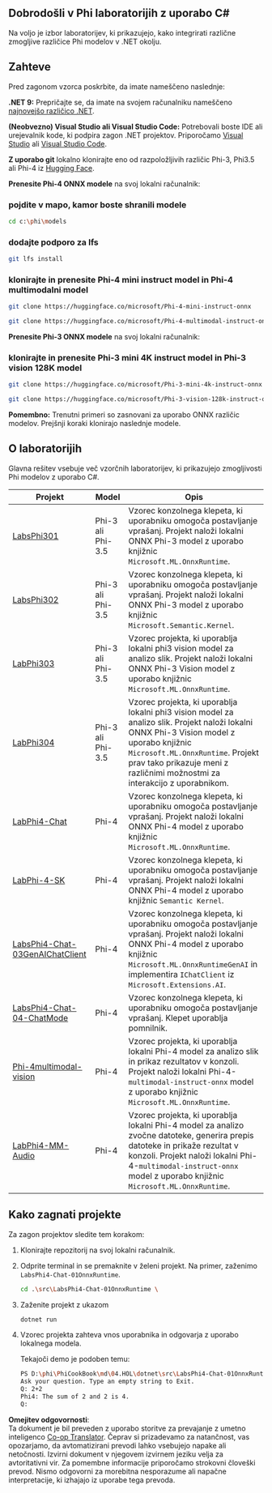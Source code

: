 <!--
CO_OP_TRANSLATOR_METADATA:
{
  "original_hash": "903c509a6d0d1ecce00b849d7f753bdd",
  "translation_date": "2025-07-17T10:43:02+00:00",
  "source_file": "md/04.HOL/dotnet/readme.md",
  "language_code": "sl"
}
-->
## Dobrodošli v Phi laboratorijih z uporabo C#

Na voljo je izbor laboratorijev, ki prikazujejo, kako integrirati različne zmogljive različice Phi modelov v .NET okolju.

## Zahteve

Pred zagonom vzorca poskrbite, da imate nameščeno naslednje:

**.NET 9:** Prepričajte se, da imate na svojem računalniku nameščeno [najnovejšo različico .NET](https://dotnet.microsoft.com/download/dotnet?WT.mc_id=aiml-137032-kinfeylo).

**(Neobvezno) Visual Studio ali Visual Studio Code:** Potrebovali boste IDE ali urejevalnik kode, ki podpira zagon .NET projektov. Priporočamo [Visual Studio](https://visualstudio.microsoft.com?WT.mc_id=aiml-137032-kinfeylo) ali [Visual Studio Code](https://code.visualstudio.com?WT.mc_id=aiml-137032-kinfeylo).

**Z uporabo git** lokalno klonirajte eno od razpoložljivih različic Phi-3, Phi3.5 ali Phi-4 iz [Hugging Face](https://huggingface.co/collections/lokinfey/phi-4-family-679c6f234061a1ab60f5547c).

**Prenesite Phi-4 ONNX modele** na svoj lokalni računalnik:

### pojdite v mapo, kamor boste shranili modele

```bash
cd c:\phi\models
```

### dodajte podporo za lfs

```bash
git lfs install 
```

### klonirajte in prenesite Phi-4 mini instruct model in Phi-4 multimodalni model

```bash
git clone https://huggingface.co/microsoft/Phi-4-mini-instruct-onnx

git clone https://huggingface.co/microsoft/Phi-4-multimodal-instruct-onnx
```

**Prenesite Phi-3 ONNX modele** na svoj lokalni računalnik:

### klonirajte in prenesite Phi-3 mini 4K instruct model in Phi-3 vision 128K model

```bash
git clone https://huggingface.co/microsoft/Phi-3-mini-4k-instruct-onnx

git clone https://huggingface.co/microsoft/Phi-3-vision-128k-instruct-onnx-cpu
```

**Pomembno:** Trenutni primeri so zasnovani za uporabo ONNX različic modelov. Prejšnji koraki klonirajo naslednje modele.

## O laboratorijih

Glavna rešitev vsebuje več vzorčnih laboratorijev, ki prikazujejo zmogljivosti Phi modelov z uporabo C#.

| Projekt | Model | Opis |
| ------------ | -----------| ----------- |
| [LabsPhi301](../../../../../md/04.HOL/dotnet/src/LabsPhi301) | Phi-3 ali Phi-3.5 | Vzorec konzolnega klepeta, ki uporabniku omogoča postavljanje vprašanj. Projekt naloži lokalni ONNX Phi-3 model z uporabo knjižnic `Microsoft.ML.OnnxRuntime`. |
| [LabsPhi302](../../../../../md/04.HOL/dotnet/src/LabsPhi302) | Phi-3 ali Phi-3.5 | Vzorec konzolnega klepeta, ki uporabniku omogoča postavljanje vprašanj. Projekt naloži lokalni ONNX Phi-3 model z uporabo knjižnic `Microsoft.Semantic.Kernel`. |
| [LabPhi303](../../../../../md/04.HOL/dotnet/src/LabsPhi303) | Phi-3 ali Phi-3.5 | Vzorec projekta, ki uporablja lokalni phi3 vision model za analizo slik. Projekt naloži lokalni ONNX Phi-3 Vision model z uporabo knjižnic `Microsoft.ML.OnnxRuntime`. |
| [LabPhi304](../../../../../md/04.HOL/dotnet/src/LabsPhi304) | Phi-3 ali Phi-3.5 | Vzorec projekta, ki uporablja lokalni phi3 vision model za analizo slik. Projekt naloži lokalni ONNX Phi-3 Vision model z uporabo knjižnic `Microsoft.ML.OnnxRuntime`. Projekt prav tako prikazuje meni z različnimi možnostmi za interakcijo z uporabnikom. | 
| [LabPhi4-Chat](../../../../../md/04.HOL/dotnet/src/LabsPhi4-Chat-01OnnxRuntime) | Phi-4 | Vzorec konzolnega klepeta, ki uporabniku omogoča postavljanje vprašanj. Projekt naloži lokalni ONNX Phi-4 model z uporabo knjižnic `Microsoft.ML.OnnxRuntime`. |
| [LabPhi-4-SK](../../../../../md/04.HOL/dotnet/src/LabsPhi4-Chat-02SK) | Phi-4 | Vzorec konzolnega klepeta, ki uporabniku omogoča postavljanje vprašanj. Projekt naloži lokalni ONNX Phi-4 model z uporabo knjižnic `Semantic Kernel`. |
| [LabsPhi4-Chat-03GenAIChatClient](../../../../../md/04.HOL/dotnet/src/LabsPhi4-Chat-03GenAIChatClient) | Phi-4 | Vzorec konzolnega klepeta, ki uporabniku omogoča postavljanje vprašanj. Projekt naloži lokalni ONNX Phi-4 model z uporabo knjižnic `Microsoft.ML.OnnxRuntimeGenAI` in implementira `IChatClient` iz `Microsoft.Extensions.AI`. |
| [LabsPhi4-Chat-04-ChatMode](../../../../../md/04.HOL/dotnet/src/LabsPhi4-Chat-04-ChatMode) | Phi-4 | Vzorec konzolnega klepeta, ki uporabniku omogoča postavljanje vprašanj. Klepet uporablja pomnilnik. |
| [Phi-4multimodal-vision](../../../../../md/04.HOL/dotnet/src/LabsPhi4-MultiModal-01Images) | Phi-4 | Vzorec projekta, ki uporablja lokalni Phi-4 model za analizo slik in prikaz rezultatov v konzoli. Projekt naloži lokalni Phi-4-`multimodal-instruct-onnx` model z uporabo knjižnic `Microsoft.ML.OnnxRuntime`. |
| [LabPhi4-MM-Audio](../../../../../md/04.HOL/dotnet/src/LabsPhi4-MultiModal-02Audio) | Phi-4 | Vzorec projekta, ki uporablja lokalni Phi-4 model za analizo zvočne datoteke, generira prepis datoteke in prikaže rezultat v konzoli. Projekt naloži lokalni Phi-4-`multimodal-instruct-onnx` model z uporabo knjižnic `Microsoft.ML.OnnxRuntime`. |

## Kako zagnati projekte

Za zagon projektov sledite tem korakom:

1. Klonirajte repozitorij na svoj lokalni računalnik.

1. Odprite terminal in se premaknite v želeni projekt. Na primer, zaženimo `LabsPhi4-Chat-01OnnxRuntime`.

    ```bash
    cd .\src\LabsPhi4-Chat-01OnnxRuntime \
    ```

1. Zaženite projekt z ukazom

    ```bash
    dotnet run
    ```

1. Vzorec projekta zahteva vnos uporabnika in odgovarja z uporabo lokalnega modela.

   Tekajoči demo je podoben temu:

   ```bash
   PS D:\phi\PhiCookBook\md\04.HOL\dotnet\src\LabsPhi4-Chat-01OnnxRuntime> dotnet run
   Ask your question. Type an empty string to Exit.
   Q: 2+2
   Phi4: The sum of 2 and 2 is 4.
   Q:
   ```

**Omejitev odgovornosti**:  
Ta dokument je bil preveden z uporabo storitve za prevajanje z umetno inteligenco [Co-op Translator](https://github.com/Azure/co-op-translator). Čeprav si prizadevamo za natančnost, vas opozarjamo, da avtomatizirani prevodi lahko vsebujejo napake ali netočnosti. Izvirni dokument v njegovem izvirnem jeziku velja za avtoritativni vir. Za pomembne informacije priporočamo strokovni človeški prevod. Nismo odgovorni za morebitna nesporazume ali napačne interpretacije, ki izhajajo iz uporabe tega prevoda.